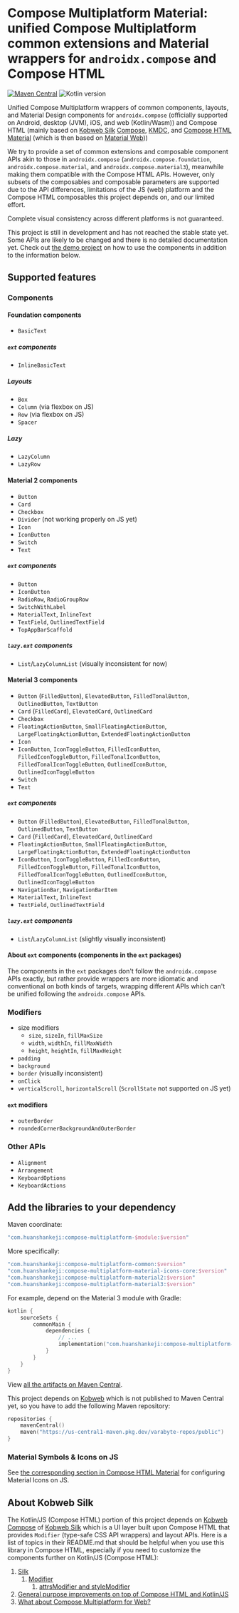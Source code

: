 # Compose Multiplatform Material: unified Compose Multiplatform common extensions and Material wrappers for `androidx.compose` and Compose HTML

[![Maven Central](https://img.shields.io/maven-central/v/com.huanshankeji/compose-multiplatform-material3)](https://search.maven.org/search?q=g:com.huanshankeji%20AND%20a:compose-multiplatform-*)
![Kotlin version](https://kotlin-version.aws.icerock.dev/kotlin-version?group=com.huanshankeji&name=compose-multiplatform-material3)

Unified Compose Multiplatform wrappers of common components, layouts, and Material Design components for `androidx.compose` (officially supported on Android, desktop (JVM), iOS, and web (Kotlin/Wasm)) and Compose HTML (mainly based on [Kobweb Silk](https://github.com/varabyte/kobweb?tab=readme-ov-file#silk) [Compose](https://github.com/varabyte/kobweb/tree/main/frontend/kobweb-compose), [KMDC](https://github.com/mpetuska/kmdc), and [Compose HTML Material](https://github.com/huanshankeji/compose-html-material) (which is then based on [Material Web](https://github.com/material-components/material-web)))

We try to provide a set of common extensions and composable component APIs akin to those in `androidx.compose` (`androidx.compose.foundation`, `androidx.compose.material`, and `androidx.compose.material3`), meanwhile making them compatible with the Compose HTML APIs. However, only subsets of the composables and composable parameters are supported due to the API differences, limitations of the JS (web) platform and the Compose HTML composables this project depends on, and our limited effort.

Complete visual consistency across different platforms is not guaranteed.

This project is still in development and has not reached the stable state yet. Some APIs are likely to be changed and there is no detailed documentation yet. Check out [the demo project](demo) on how to use the components in addition to the information below.

## Supported features

### Components

#### Foundation components

- `BasicText`

##### `ext` components

- `InlineBasicText`

##### Layouts

- `Box`
- `Column` (via flexbox on JS)
- `Row` (via flexbox on JS)
- `Spacer`

##### Lazy

- `LazyColumn`
- `LazyRow`

#### Material 2 components

- `Button`
- `Card`
- `Checkbox`
- `Divider` (not working properly on JS yet)
- `Icon`
- `IconButton`
- `Switch`
- `Text`

##### `ext` components

- `Button`
- `IconButton`
- `RadioRow`, `RadioGroupRow`
- `SwitchWithLabel`
- `MaterialText`, `InlineText`
- `TextField`, `OutlinedTextField`
- `TopAppBarScaffold`

##### `lazy.ext` components

- `List`/`LazyColumnList` (visually inconsistent for now)

#### Material 3 components

- `Button` (`FilledButton`), `ElevatedButton`, `FilledTonalButton`, `OutlinedButton`, `TextButton`
- `Card` (`FilledCard`), `ElevatedCard`, `OutlinedCard`
- `Checkbox`
- `FloatingActionButton`, `SmallFloatingActionButton`, `LargeFloatingActionButton`, `ExtendedFloatingActionButton`
- `Icon`
- `IconButton`, `IconToggleButton`, `FilledIconButton`, `FilledIconToggleButton`, `FilledTonalIconButton`, `FilledTonalIconToggleButton`, `OutlinedIconButton`, `OutlinedIconToggleButton`
- `Switch`
- `Text`

##### `ext` components

- `Button` (`FilledButton`), `ElevatedButton`, `FilledTonalButton`, `OutlinedButton`, `TextButton`
- `Card` (`FilledCard`), `ElevatedCard`, `OutlinedCard`
- `FloatingActionButton`, `SmallFloatingActionButton`, `LargeFloatingActionButton`, `ExtendedFloatingActionButton`
- `IconButton`, `IconToggleButton`, `FilledIconButton`, `FilledIconToggleButton`, `FilledTonalIconButton`, `FilledTonalIconToggleButton`, `OutlinedIconButton`, `OutlinedIconToggleButton`
- `NavigationBar`, `NavigationBarItem`
- `MaterialText`, `InlineText`
- `TextField`, `OutlinedTextField`

##### `lazy.ext` components

- `List`/`LazyColumnList` (slightly visually inconsistent)

#### About `ext` components (components in the `ext` packages)

The components in the `ext` packages don't follow the `androidx.compose` APIs exactly, but rather provide wrappers are more idiomatic and conventional on both kinds of targets, wrapping different APIs which can't be unified following the `androidx.compose` APIs.

### Modifiers

- size modifiers
  - `size`, `sizeIn`, `fillMaxSize`
  - `width`, `widthIn`, `fillMaxWidth`
  - `height`, `heightIn`, `fillMaxHeight`
- `padding`
- `background`
- `border` (visually inconsistent)
- `onClick`
- `verticalScroll`, `horizontalScroll` (`ScrollState` not supported on JS yet)

#### `ext` modifiers

- `outerBorder`
- `roundedCornerBackgroundAndOuterBorder`

### Other APIs

- `Alignment`
- `Arrangement`
- `KeyboardOptions`
- `KeyboardActions`

## Add the libraries to your dependency

Maven coordinate:

```kotlin
"com.huanshankeji:compose-multiplatform-$module:$version"
```

More specifically:
```kotlin
"com.huanshankeji:compose-multiplatform-common:$version"
"com.huanshankeji:compose-multiplatform-material-icons-core:$version"
"com.huanshankeji:compose-multiplatform-material2:$version"
"com.huanshankeji:compose-multiplatform-material3:$version"
```

For example, depend on the Material 3 module with Gradle:

```kotlin
kotlin {
    sourceSets {
        commonMain {
            dependencies {
                // ...
                implementation("com.huanshankeji:compose-multiplatform-material3:$version")
            }
        }
    }
}
```

View [all the artifacts on Maven Central](https://search.maven.org/search?q=g:com.huanshankeji%20AND%20a:compose-multiplatform-*).

This project depends on [Kobweb](https://github.com/varabyte/kobweb) which is not published to Maven Central yet, so you have to add the following Maven repository:

```kotlin
repositories {
    mavenCentral()
    maven("https://us-central1-maven.pkg.dev/varabyte-repos/public")
}
```

### Material Symbols & Icons on JS

See [the corresponding section in Compose HTML Material](https://github.com/huanshankeji/compose-html-material?tab=readme-ov-file#material-symbols--icons) for configuring Material Icons on JS.

## About Kobweb Silk

The Kotlin/JS (Compose HTML) portion of this project depends on [Kobweb Compose](https://github.com/varabyte/kobweb/blob/main/frontend/kobweb-compose/README.md) of [Kobweb Silk](https://github.com/varabyte/kobweb?tab=readme-ov-file#silk) which is a UI layer built upon Compose HTML that provides `Modifier` (type-safe CSS API wrappers) and layout APIs. Here is a list of topics in their README.md that should be helpful when you use this library in Compose HTML, especially if you need to customize the components further on Kotlin/JS (Compose HTML):

1. [Silk](https://github.com/varabyte/kobweb?tab=readme-ov-file#silk)
   1. [Modifier](https://github.com/varabyte/kobweb?tab=readme-ov-file#modifier)
      1. [attrsModifier and styleModifier](https://github.com/varabyte/kobweb?tab=readme-ov-file#attrsmodifier-and-stylemodifier)
1. [General purpose improvements on top of Compose HTML and Kotlin/JS](https://github.com/varabyte/kobweb?tab=readme-ov-file#general-purpose-improvements-on-top-of-compose-html-and-kotlinjs)
1. [What about Compose Multiplatform for Web?](https://github.com/varabyte/kobweb?tab=readme-ov-file#what-about-compose-multiplatform-for-web)

